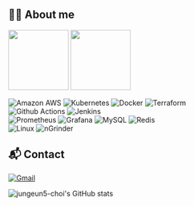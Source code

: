 ## 🙋‍♀️ About me
<img src="https://images.credly.com/size/340x340/images/0e284c3f-5164-4b21-8660-0d84737941bc/image.png" width="120" height="120"> <img src="https://istqb-main-web-prod.s3.amazonaws.com/media/original_images/CTFL_J1Htlr0.png" width="120">

![Amazon AWS](https://img.shields.io/badge/Amazon%20Web%20Service-232F3E?style=for-the-badge&logo=amazonaws&logoColor=white) ![Kubernetes](https://img.shields.io/badge/kubernetes-326ce5.svg?&style=for-the-badge&logo=kubernetes&logoColor=white) ![Docker](https://img.shields.io/badge/Docker-2CA5E0?style=for-the-badge&logo=docker&logoColor=white) ![Terraform](https://img.shields.io/badge/Terraform-7B42BC?style=for-the-badge&logo=terraform&logoColor=white) <br>
![Github Actions](https://img.shields.io/badge/Github%20Actions-282a2e?style=for-the-badge&logo=githubactions&logoColor=367cfe) ![Jenkins](https://img.shields.io/badge/jenkins-%232C5263.svg?style=for-the-badge&logo=jenkins&logoColor=white) <br>
![Prometheus](https://img.shields.io/badge/Prometheus-E6522C?style=for-the-badge&logo=Prometheus&logoColor=white) ![Grafana](https://img.shields.io/badge/grafana-%23F46800.svg?style=for-the-badge&logo=grafana&logoColor=white) ![MySQL](https://img.shields.io/badge/MySQL-4479A1?style=for-the-badge&logo=mysql&logoColor=white) ![Redis](https://img.shields.io/badge/Redis-DC382D?style=for-the-badge&logo=redis&logoColor=white) <br>
![Linux](https://img.shields.io/badge/Linux-FCC624?style=for-the-badge&logo=linux&logoColor=black) ![nGrinder](https://img.shields.io/badge/nGrinder-%23ED8B00.svg?style=for-the-badge&logo=naver&logoColor=white)


<!-- 
 <br>
![SpringBoot](https://img.shields.io/badge/Spring_Boot-F2F4F9?style=for-the-badge&logo=spring-boot) ![Java](https://img.shields.io/badge/Java-007396?style=for-the-badge&logo=OpenJDK&logoColor=white) ![Unity](https://img.shields.io/badge/Unity-100000?style=for-the-badge&logo=unity&logoColor=white) ![C#](https://img.shields.io/badge/C%23-239120?style=for-the-badge&logo=csharp&logoColor=white) <br>
![C](https://img.shields.io/badge/C-00599C?style=for-the-badge&logo=c&logoColor=white) ![C++](https://img.shields.io/badge/C%2B%2B-00599C?style=for-the-badge&logo=c%2B%2B&logoColor=white) ![Python](https://img.shields.io/badge/Python-3776AB?style=for-the-badge&logo=Python&logoColor=white)
![ElasticSearch](https://img.shields.io/badge/-ElasticSearch-005571?style=for-the-badge&logo=elasticsearch) -->

## 📬 Contact
[![Gmail](https://img.shields.io/badge/jungeun5.choi-D14836?style=for-the-badge&logo=gmail&logoColor=white&link=mailto:jungeun5.choi@gmail.com)](mailto:jungeun5.choi@gmail.com)


![jungeun5-choi's GitHub stats](https://github-readme-stats.vercel.app/api?username=jungeun5-choi&show_icons=true&theme=vue-dark)

<!--
**jungeun5-choi/jungeun5-choi** is a ✨ _special_ ✨ repository because its `README.md` (this file) appears on your GitHub profile.

Here are some ideas to get you started:

- 🔭 I’m currently working on ...
- 🌱 I’m currently learning ...
- 👯 I’m looking to collaborate on ...
- 🤔 I’m looking for help with ...
- 💬 Ask me about ...
- 📫 How to reach me: ...
- 😄 Pronouns: ...
- ⚡ Fun fact: ...
-->
